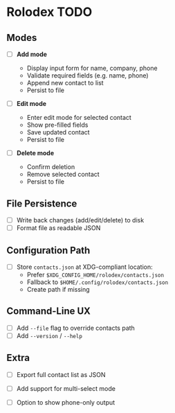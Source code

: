 # Rolodex TODO

## Modes
- [ ] **Add mode**
  - Display input form for name, company, phone
  - Validate required fields (e.g. name, phone)
  - Append new contact to list
  - Persist to file

- [ ] **Edit mode**
  - Enter edit mode for selected contact
  - Show pre-filled fields
  - Save updated contact
  - Persist to file

- [ ] **Delete mode**
  - Confirm deletion
  - Remove selected contact
  - Persist to file

## File Persistence
- [ ] Write back changes (add/edit/delete) to disk
- [ ] Format file as readable JSON

## Configuration Path
- [ ] Store `contacts.json` at XDG-compliant location:
  - Prefer `$XDG_CONFIG_HOME/rolodex/contacts.json`
  - Fallback to `$HOME/.config/rolodex/contacts.json`
  - Create path if missing

## Command-Line UX
- [ ] Add `--file` flag to override contacts path
- [ ] Add `--version` / `--help`

## Extra
- [ ] Export full contact list as JSON
- [ ] Add support for multi-select mode
- [ ] Option to show phone-only output

